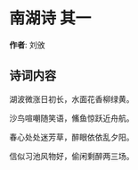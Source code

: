 # 南湖诗  其一

**作者**: 刘攽

## 诗词内容

湖波微涨日初长，水面花香柳绿黄。

沙鸟喧嘲随笑语，鯈鱼惊跃近舟航。

春心处处迷芳草，醉眼依依乱夕阳。

信似习池风物好，偷闲剩醉两三场。

